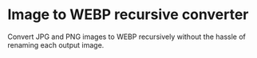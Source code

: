# Image to WEBP recursive converter

Convert JPG and PNG images to WEBP recursively without the hassle of renaming each output image.
